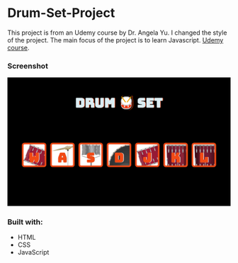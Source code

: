 # Drum-Set-Project

This project is from an Udemy course by Dr. Angela Yu. I changed the style of the project. The main focus of the project is to learn Javascript. [Udemy course](https://www.udemy.com/course/the-complete-web-development-bootcamp/).

### Screenshot

![](Drum-Set.png)

### Built with:

- HTML
- CSS
- JavaScript
